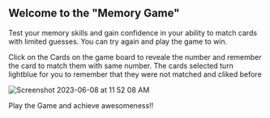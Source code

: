 ## Welcome to the "Memory Game"

Test your memory skills and gain confidence in your ability to match cards with limited guesses. You can try again and play the game to win.

Click on the Cards on the game board to reveale the number and remember the card to match them with same number. The cards selected turn lightblue for you to remember that they were not matched and cliked before

![Screenshot 2023-06-08 at 11 52 08 AM](https://github.com/abulfs89/ABUL-Project-1/assets/132204123/0c56bae5-4989-4f0b-827d-7d4acc41d999)

Play the Game and achieve awesomeness!!
